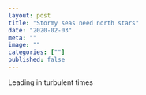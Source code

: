 ```yaml
---
layout: post
title: "Stormy seas need north stars"
date: "2020-02-03"
meta: ""
image: ""
categories: [""]
published: false
---
```


Leading in turbulent times

[example]: https://www.example.com